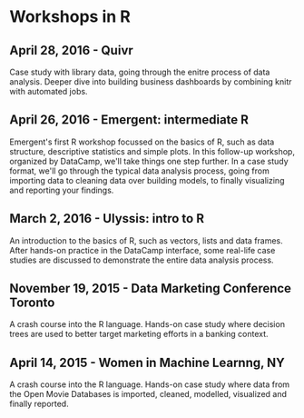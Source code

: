 # Workshops in R

## April 28, 2016 - Quivr

Case study with library data, going through the enitre process of data analysis. Deeper dive into building business dashboards by combining knitr with automated jobs.

## April 26, 2016 - Emergent: intermediate R

Emergent's first R workshop focussed on the basics of R, such as data structure, descriptive statistics and simple plots. In this follow-up workshop, organized by DataCamp, we'll take things one step further. In a case study format, we'll go through the typical data analysis process, going from importing data to cleaning data over building models, to finally visualizing and reporting your findings.

## March 2, 2016 - Ulyssis: intro to R

An introduction to the basics of R, such as vectors, lists and data frames. After hands-on practice in the DataCamp interface, some real-life case studies are discussed to demonstrate the entire data analysis process.

## November 19, 2015 - Data Marketing Conference Toronto

A crash course into the R language. Hands-on case study where decision trees are used to better target marketing efforts in a banking context.

## April 14, 2015 - Women in Machine Learnng, NY

A crash course into the R language. Hands-on case study where data from the Open Movie Databases is imported, cleaned, modelled, visualized and finally reported.

